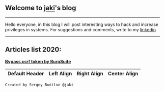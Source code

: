 ## Welcome to [jaki](about.md)'s blog
---

Hello everyone, in this blog I will post interesting ways to hack and increase privileges in systems. For suggestions and comments, write to my [linkedin]( https://www.linkedin.com/in/sergey-budilov/)

---

## Articles list 2020:

**[Bypass csrf token by BurpSuite](csfr-bypass-burpsuite.md)**

| Default Header | Left Align | Right Align | Center Align |
| --- | :-- | --: | :-: |

`Created by Sergey Budilov @jaki`